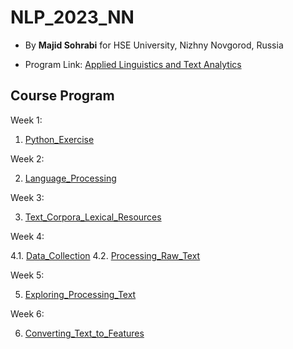 # NLP_2023_NN

- By **Majid Sohrabi** for HSE University, Nizhny Novgorod, Russia

- Program Link: [Applied Linguistics and Text Analytics](https://nnov.hse.ru/en/ma/appling/)

## Course Program

Week 1:

  1. [Python_Exercise](Week_1/Python_Exercise.ipynb)

Week 2:

  2. [Language_Processing](Week_2/Week02_language_processing_(NN).ipynb)

Week 3:

  3. [Text_Corpora_Lexical_Resources](Week_3/Week_3_Corpora_Lexical_Resources.ipynb)

Week 4:

  4.1. [Data_Collection](Week_4/Week_4.1_Data_Collection.ipynb)
  4.2. [Processing_Raw_Text](Week_4/Week_4.2_Processing_Raw_Text.ipynb)

Week 5:

  5. [Exploring_Processing_Text](Week_5/Week_5_Exploring_Processing_Text.ipynb)

Week 6:

  6. [Converting_Text_to_Features](Week_6/Week_6_Converting_Text_to_Features.ipynb)
